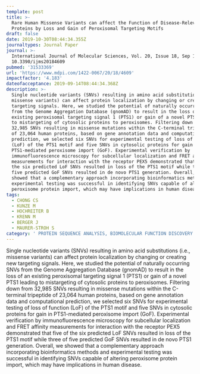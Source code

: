 ```yaml
---
template: post
title: >-
  Rare Human Missense Variants can affect the Function of Disease-Relevant
  Proteins by Loss and Gain of Peroxisomal Targeting Motifs
draft: false
date: 2019-10-30T08:44:34.355Z
journaltypes: Journal Paper
journal: >-
  International Journal of Molecular Sciences, Vol. 20, Issue 18, Sep 17, doi:
  10.3390/ijms20184609
pubmed: '31533369'
url: 'https://www.mdpi.com/1422-0067/20/18/4609'
impactfactor: '4.183'
dateofacceptance: 2019-09-14T08:44:34.368Z
description: >-
  Single nucleotide variants (SNVs) resulting in amino acid substitutions (i.e.,
  missense variants) can affect protein localization by changing or creating new
  targeting signals. Here, we studied the potential of naturally occurring SNVs
  from the Genome Aggregation Database (gnomAD) to result in the loss of an
  existing peroxisomal targeting signal 1 (PTS1) or gain of a novel PTS1 leading
  to mistargeting of cytosolic proteins to peroxisomes. Filtering down from
  32,985 SNVs resulting in missense mutations within the C-terminal tripeptide
  of 23,064 human proteins, based on gene annotation data and computational
  prediction, we selected six SNVs for experimental testing of loss of function
  (LoF) of the PTS1 motif and five SNVs in cytosolic proteins for gain in
  PTS1-mediated peroxisome import (GoF). Experimental verification by
  immunofluorescence microscopy for subcellular localization and FRET affinity
  measurements for interaction with the receptor PEX5 demonstrated that five of
  the six predicted LoF SNVs resulted in loss of the PTS1 motif while three of
  five predicted GoF SNVs resulted in de novo PTS1 generation. Overall, we
  showed that a complementary approach incorporating bioinformatics methods and
  experimental testing was successful in identifying SNVs capable of altering
  peroxisome protein import, which may have implications in human disease.
tags:
  - CHONG CS
  - KUNZE M
  - HOCHREITER B
  - KRENN M
  - BERGER J
  - MAURER-STROH S
category: ' PROTEIN SEQUENCE ANALYSIS, BIOMOLECULAR FUNCTION DISCOVERY DIVISION'
---
```

Single nucleotide variants (SNVs) resulting in amino acid substitutions (i.e., missense variants) can affect protein localization by changing or creating new targeting signals. Here, we studied the potential of naturally occurring SNVs from the Genome Aggregation Database (gnomAD) to result in the loss of an existing peroxisomal targeting signal 1 (PTS1) or gain of a novel PTS1 leading to mistargeting of cytosolic proteins to peroxisomes. Filtering down from 32,985 SNVs resulting in missense mutations within the C-terminal tripeptide of 23,064 human proteins, based on gene annotation data and computational prediction, we selected six SNVs for experimental testing of loss of function (LoF) of the PTS1 motif and five SNVs in cytosolic proteins for gain in PTS1-mediated peroxisome import (GoF). Experimental verification by immunofluorescence microscopy for subcellular localization and FRET affinity measurements for interaction with the receptor PEX5 demonstrated that five of the six predicted LoF SNVs resulted in loss of the PTS1 motif while three of five predicted GoF SNVs resulted in de novo PTS1 generation. Overall, we showed that a complementary approach incorporating bioinformatics methods and experimental testing was successful in identifying SNVs capable of altering peroxisome protein import, which may have implications in human disease.
